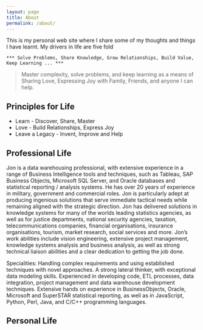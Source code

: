 ```yaml
---
layout: page
title: About
permalink: /about/
---
```


This is my personal web site where I share some of my thoughts and things I have learnt.  My drivers in life are five fold

    *** Solve Problems, Share Knowledge, Grow Relationships, Build Value, Keep Learning ... ***

> Master complexity, solve problems, and keep learning
> as a means of Sharing Love, Expressing Joy
> with Family, Friends, and anyone I can help.


## Principles for Life
- Learn - Discover, Share, Master
- Love - Build Relationships, Express Joy
- Leave a Legacy - Invent, Improve and Help



## Professional Life

Jon is a data warehousing professional, with extensive experience in a range of Business Intelligence tools and techniques, such as Tableau, SAP Business Objects, Microsoft SQL Server, and Oracle databases and statistical reporting / analysis systems. He has over 20 years of experience in military, government and commercial roles. Jon is particularly adept at producing ingenious solutions that serve immediate tactical needs while remaining aligned with the strategic direction.  Jon has delivered solutions in knowledge systems for many of the worlds leading statistics agencies, as well as for justice departments, national security agencies, taxation, telecommunications companies, financial organisations, insurance organisations, tourism, market research, social services and more. Jon’s work abilities include vision engineering, extensive project management, knowledge systems analysis and business analysis, as well as strong technical liaison abilities and a clear dedication to getting the job done.

Specialities: Handling complex requirements and using established techniques with novel approaches. A strong lateral thinker, with exceptional data modeling skills. Experienced in developing code, ETL processes, data integration, project management and data warehouse development techniques. Extensive hands on experience in BusinessObjects, Oracle, Microsoft and SuperSTAR statistical reporting, as well as in JavaScript, Python, Perl, Java, and C/C++ programming languages.

## Personal Life

